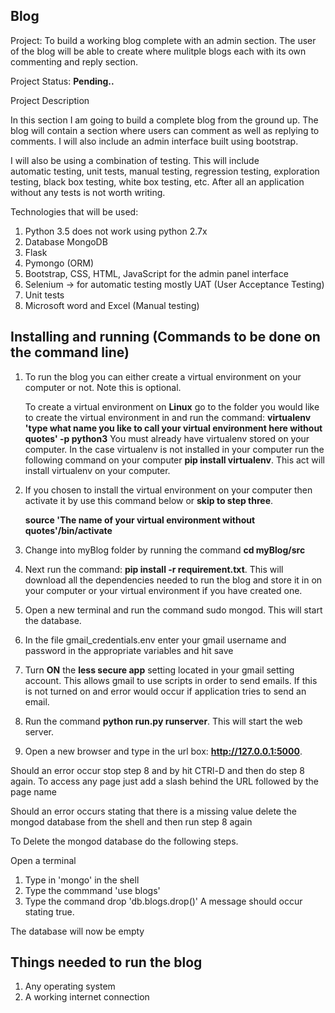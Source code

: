 Blog
--------------------------------------------------------------------------------------------


Project: To build a working blog complete with an admin section. The user of the blog will be able to create where mulitple blogs each with its own commenting and reply section.

Project Status: **Pending..**

Project Description

In this section I am going to build a complete blog from the ground up.
 The blog will contain a section where users can comment as well as 
 replying to comments. I will also include an admin interface built using
 bootstrap.
 
 
 I will also be using a combination of testing. This will include  
 automatic testing, unit tests, manual testing, regression testing, exploration testing, 
 black box testing, white box testing, etc. After all an application without any
 tests is not worth writing.
 
 
Technologies that will be used:

1) Python 3.5 does not work using python 2.7x
2) Database MongoDB
3) Flask
4) Pymongo (ORM)
5) Bootstrap, CSS, HTML, JavaScript for the admin panel interface
6) Selenium -> for automatic testing mostly UAT (User Acceptance Testing)
6) Unit tests
 7) Microsoft word and Excel (Manual testing)

 
 Installing and running (Commands to be done on the command line)
 --------------------------------------------------------------------------------
 
 1) To run the blog you can either create a virtual environment on your computer or not. Note this is optional.
 
       To create a virtual environment on **Linux** go to the folder you would like to create the virtual environment in
        and run the command:  **virtualenv 'type what name you like to call your virtual environment here without quotes' -p python3**
        You must already have virtualenv stored on your computer. In the case virtualenv is not installed in your computer
        run the following command on your computer **pip install virtualenv**. This act will install virtualenv on your computer.

 2) If you chosen to install the virtual environment on your computer then activate it by use this command below or **skip to step three**.
 
    **source 'The name of your virtual environment without quotes'/bin/activate**
 
3) Change into myBlog folder by running the command **cd myBlog/src**

4) Next run the command: **pip install -r requirement.txt**.
    This will download all the dependencies needed to run the blog and store it in on your computer or your virtual environment if you have created one.
 
 6) Open a new terminal and run the command sudo mongod. This will start the database.
 7) In the file gmail_credentials.env enter your gmail username and password in the appropriate variables and hit save
 7) Turn **ON** the **less secure app** setting located in your gmail setting account. This allows gmail to use scripts in order
 to send emails. If this is not turned on and error would occur if application tries to send an email.
 7) Run the command **python run.py runserver**. This will start the web server.
 7) Open a new browser and type in the url box: **http://127.0.0.1:5000**.
 
 Should an error occur stop step 8 and by hit CTRl-D and then do step 8 again.
 To access any page just add a slash behind the URL followed by the page name
 
 Should an error occurs stating that there is a missing value <missing blank variable name> delete the mongod database from the shell and then run step 8 again
 
 To Delete the mongod database do the following steps.
 
 Open a terminal
 1) Type in 'mongo' in the shell
 2) Type the commmand 'use blogs'
 3) Type the command drop 'db.blogs.drop()'
 A message should occur stating true.

The database will now be empty


 Things needed to run the blog
 ----------------------------------------------------------------------
 
 1) Any operating system 
 2) A working internet connection 
 